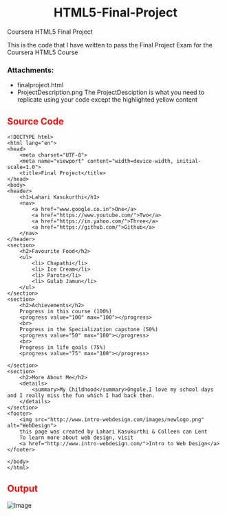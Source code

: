 <h1 align=center><b>HTML5-Final-Project</b></h1>
Coursera HTML5 Final Project

This is the code that I have written to pass the Final Project Exam for the Coursera HTML5 Course

### Attachments:
- finalproject.html
- ProjectDescription.png
The ProjectDesciption is what you need to replicate using your code except the highlighted yellow content

<h2 style="color:red",align=center><b>Source Code</b></h2>

```
<!DOCTYPE html>
<html lang="en">
<head>
    <meta charset="UTF-8">
    <meta name="viewport" content="width=device-width, initial-scale=1.0">
    <title>Final Project</title>
</head>
<body>
<header>
    <h1>Lahari Kasukurthi</h1>
    <nav>
        <a href="www.google.co.in">One</a>
        <a href="https://www.youtube.com/">Two</a>
        <a href="https://in.yahoo.com/">Three</a>
        <a href="https://github.com/">Github</a>
    </nav>
</header>
<section>
    <h2>Favourite Food</h2>
    <ul>
        <li> Chapathi</li>
        <li> Ice Cream</li>
        <li> Parota</li>
        <li> Gulab Jamun</li>
    </ul>
</section>
<section>
    <h2>Achievements</h2>
    Progress in this course (100%)
    <progress value="100" max="100"></progress>
    <br>
    Progress in the Specialization capstone (50%)
    <progress value="50" max="100"></progress>
    <br>
    Progress in life goals (75%)
    <progress value="75" max="100"></progress>

</section>
<section>
    <h2>More About Me</h2>
    <details>
        <summary>My Childhood</summary>Ongole.I love my school days and I really miss the fun which I had back then.
    </details>
</section>
<footer>
    <img src="http://www.intro-webdesign.com/images/newlogo.png" alt="WebDesign">
    this page was created by Lahari Kasukurthi & Colleen can Lent
    To learn more about web design, visit
    <a href="http://www.intro-webdesign.com/">Intro to Web Design</a>
</footer>
    
</body>
</html>
```

<h2 style="color:red",align=center><b>Output</b></h2>

![Image](Final-Project-HTML-5/ProjectDescription.png)
